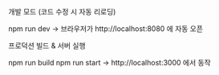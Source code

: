 개발 모드 (코드 수정 시 자동 리로딩)

npm run dev
→ 브라우저가 http://localhost:8080 에 자동 오픈

프로덕션 빌드 & 서버 실행

npm run build
npm run start
→ http://localhost:3000 에서 동작

